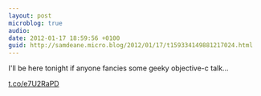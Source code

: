 ```yaml
---
layout: post
microblog: true
audio: 
date: 2012-01-17 18:59:56 +0100
guid: http://samdeane.micro.blog/2012/01/17/t159334149881217024.html
---
```

I'll be here tonight if anyone fancies some geeky objective-c talk…

[t.co/e7U2RaPD](http://t.co/e7U2RaPD)
